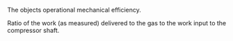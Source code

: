 The objects operational mechanical efficiency.

Ratio of the work (as measured) delivered to the gas to the work input to the compressor shaft.
